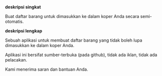 **deskripsi singkat**

Buat daftar barang untuk dimasukkan ke dalam koper Anda secara semi-otomatis.

**deskripsi lengkap**

Sebuah aplikasi untuk membuat daftar barang yang tidak boleh lupa dimasukkan ke dalam koper Anda.

Aplikasi ini bersifat sumber-terbuka (pada github), tidak ada iklan, tidak ada pelacakan.

Kami menerima saran dan bantuan Anda.